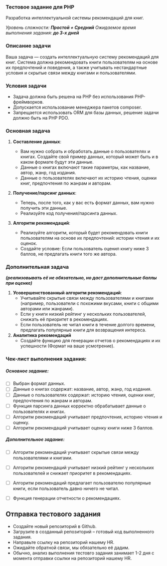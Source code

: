 ### Тестовое задание для PHP

Разработка интеллектуальной системы рекомендаций для книг.

*Уровень сложности: **Простой + Средний***
*Ожидаемое время выполнения задания: **до 3-х дней***

### Описание задачи

Ваша задача — создать интеллектуальную систему рекомендаций для книг. Система должна рекомендовать книги пользователям на основе их предпочтений и поведения, а также учитывать нестандартные условия и скрытые связи между книгами и пользователями.

### Условия задачи

- Задача должна быть решена на PHP без использования PHP-фреймворков.
- Допускается использование менеджера пакетов composer.
- Запрещается использовать ORM для базы данных, решение задачи должно быть на PHP PDO.


### Основная задача

1. **Составление данных**:
    - Вам нужно собрать и обработать данные о пользователях и книгах. Создайте свой пример данных, который может быть и в каком формате будут эти данные.
    - Данные о книгах включают такие параметры, как название, автор, жанр, год издания.
    - Данные о пользователях включают их историю чтения, оценки книг, предпочтения по жанрам и авторам.

2. **Получение/парсинг данных**:
    - Теперь, после того, как у вас есть формат данных, вам нужно получить эти данные.
    - Реализуйте код получения/парсинга данных.
   
3. **Алгоритм рекомендаций**:
    - Реализуйте алгоритм, который будет рекомендовать книги пользователям на основе их предпочтений: истории чтения и их оценок.
    - Создайте условие: Если пользователь оценил книгу ниже 3 баллов, не предлагать книги того же автора.

### Дополнительная задача
***(реализовывать её не обязательно, но даст дополнительные баллы при оценке)***
1. **Усовершенствованный алгоритм рекомендаций**:
    - Учитывайте скрытые связи между пользователями и книгами (например, пользователи с похожими вкусами, книги с общими авторами или жанрами).
    - Если у книги низкий рейтинг у нескольких пользователей, снижать её приоритет в рекомендациях. 
    - Если пользователь не читал книги в течение долгого времени, предлагать популярные книги для возвращения интереса.
2. **Аналитика рекомендаций**
    - Создайте функцию для генерации отчетов о рекомендациях и их успешности (Формат на ваше усмотрение).
            

### Чек-лист выполнения задания:
##### Основное задание:
- [ ] Выбран формат данных.
- [ ] Данные о книгах содержат: название, автор, жанр, год издания.
- [ ] Данные о пользователях содержат: историю чтения, оценки книг, предпочтения по жанрам и авторам.
- [ ] Функция парсинга данных корректно обрабатывает данные о пользователях и книгах.
- [ ] Алгоритм рекомендаций учитывает предпочтения, историю чтения и оценку.
- [ ] Алгоритм рекомендаций учитывает оценку книги ниже 3 баллов.
##### Дополнительное задание:
- [ ] Алгоритм рекомендаций учитывает скрытые связи между пользователями и книгами.
- [ ] Алгоритм рекомендаций учитывает низкий рейтинг у нескольких пользователей и снижает приоритет в рекомендациях.
- [ ] Алгоритм рекомендаций предлагает пользователю популярные книги, если пользователь давно ничего не читал. 
- [ ] Функция генерации отчетности о рекомендациях.


## Отправка тестового задания
- Создайте новый репозиторий в Github.
- Загрузите в созданный репозиторий – готовый код выполненного задания.
- Направьте ссылку на репозиторий нашему HR.
- Ожидайте обратной связи, мы обязательно её дадим.
- Обычно, анализ выполнения тестовго задания занимает 1-2 дня с момента отправки ссылки на репозиторий нашему HR.